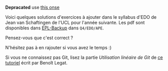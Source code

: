 **Depracated** use [this onse](https://github.com/Gp2mv3/Syntheses/)

Voici quelques solutions d'exercices à ajouter dans le
syllabus d'EDO de Jean van Schaftingen de l'UCL pour l'année suivante.
Les pdf sont disponibles dans [EPL-Backup](https://www.dropbox.com/sh/5a1dfg8e17bbgkw/bgVWq1icjf)
dans `Q4/EDO/APE`.

Pensez-vous que c'est correct ?

N'hésitez pas à en rajouter si vous avez le temps :)

Si vous ne connaissez pas Git,
lisez la partie *Utilisation linéaire de Git* de
[ce tutoriel](http://sites.uclouvain.be/SystInfo/notes/Outils/html/git.html)
écrit par Benoît Legat.
